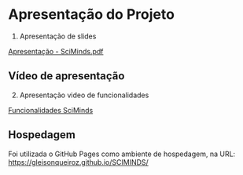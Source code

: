 # Apresentação do Projeto
1. Apresentação de slides

[Apresentação - SciMinds.pdf](https://github.com/ICEI-PUC-Minas-PMV-ADS/pmv-ads-2023-2-e1-proj-web-t14-sciminds/blob/main/documentos/img/ScimindsPDF.pdf)


## Vídeo de apresentação
2. Apresentação video de funcionalidades

[Funcionalidades SciMinds](https://www.youtube.com/watch?v=vLROVrpfjm0&ab_channel=GleisonOliveira)

## Hospedagem

Foi utilizada o GitHub Pages como ambiente de hospedagem, na URL: https://gleisonqueiroz.github.io/SCIMINDS/
